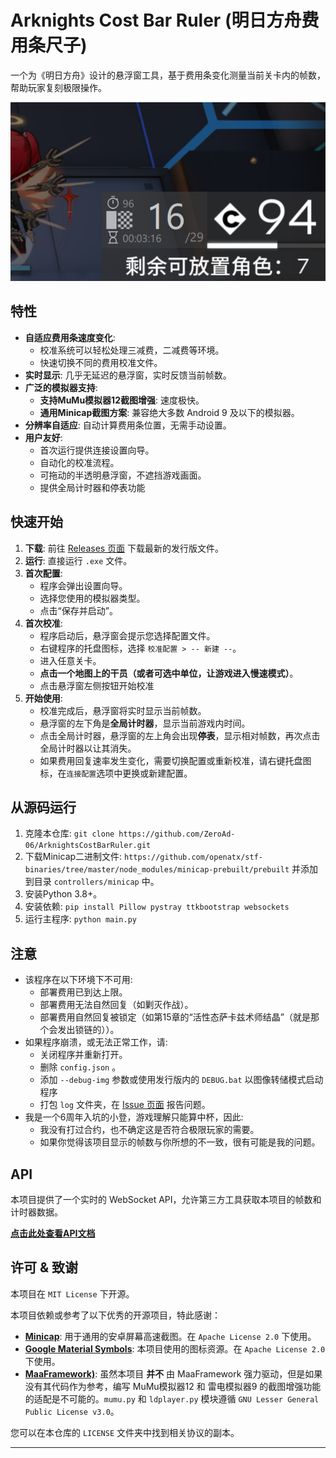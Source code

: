 # Arknights Cost Bar Ruler (明日方舟费用条尺子)

一个为《明日方舟》设计的悬浮窗工具，基于费用条变化测量当前关卡内的帧数，帮助玩家复刻极限操作。

![悬浮窗截图](readme/img.png)

## 特性

- **自适应费用条速度变化**:
  - 校准系统可以轻松处理三减费，二减费等环境。
  - 快速切换不同的费用校准文件。
- **实时显示**: 几乎无延迟的悬浮窗，实时反馈当前帧数。
- **广泛的模拟器支持**:
  - **支持MuMu模拟器12截图增强**: 速度极快。
  - **通用Minicap截图方案**: 兼容绝大多数 Android 9 及以下的模拟器。
- **分辨率自适应**: 自动计算费用条位置，无需手动设置。
- **用户友好**:
  - 首次运行提供连接设置向导。
  - 自动化的校准流程。
  - 可拖动的半透明悬浮窗，不遮挡游戏画面。
  - 提供全局计时器和停表功能

## 快速开始

1.  **下载**: 前往 [Releases 页面](https://github.com/ZeroAd-06/ArknightsCostBarRuler/releases) 下载最新的发行版文件。
2.  **运行**: 直接运行 `.exe` 文件。
3.  **首次配置**:
    - 程序会弹出设置向导。
    - 选择您使用的模拟器类型。
    - 点击“保存并启动”。
4.  **首次校准**:
    - 程序启动后，悬浮窗会提示您选择配置文件。
    - 右键程序的托盘图标，选择 ` 校准配置 > -- 新建 -- `。
    - 进入任意关卡。
    - **点击一个地图上的干员（或者可选中单位，让游戏进入慢速模式）**。
    - 点击悬浮窗左侧按钮开始校准
5.  **开始使用**: 
    - 校准完成后，悬浮窗将实时显示当前帧数。
    - 悬浮窗的左下角是**全局计时器**，显示当前游戏内时间。
    - 点击全局计时器，悬浮窗的左上角会出现**停表**，显示相对帧数，再次点击全局计时器以让其消失。
    - 如果费用回复速率发生变化，需要切换配置或重新校准，请右键托盘图标，在`连接配置`选项中更换或新建配置。

## 从源码运行

1.  克隆本仓库: `git clone https://github.com/ZeroAd-06/ArknightsCostBarRuler.git`
2.  下载Minicap二进制文件: `https://github.com/openatx/stf-binaries/tree/master/node_modules/minicap-prebuilt/prebuilt` 并添加到目录 `controllers/minicap` 中。
3.  安装Python 3.8+。
4.  安装依赖: `pip install Pillow pystray ttkbootstrap websockets`
5.  运行主程序: `python main.py`

## 注意

*  该程序在以下环境下不可用: 
    - 部署费用已到达上限。
    - 部署费用无法自然回复（如剿灭作战）。
    - 部署费用自然回复被锁定（如第15章的“活性态萨卡兹术师结晶”（就是那个会发出锁链的））。
*  如果程序崩溃，或无法正常工作，请: 
    - 关闭程序并重新打开。
    - 删除 `config.json` 。
    - 添加 `--debug-img` 参数或使用发行版内的 `DEBUG.bat` 以图像转储模式启动程序
    - 打包 `log` 文件夹，在 [Issue 页面](https://github.com/ZeroAd-06/ArknightsCostBarRuler/issues) 报告问题。
*  我是一个6周年入坑的小登，游戏理解只能算中杯，因此: 
    - 我没有打过合约，也不确定这是否符合极限玩家的需要。
    - 如果你觉得该项目显示的帧数与你所想的不一致，很有可能是我的问题。

## API

本项目提供了一个实时的 WebSocket API，允许第三方工具获取本项目的帧数和计时器数据。

**[点击此处查看API文档](API.md)**

## 许可 & 致谢

本项目在 `MIT License` 下开源。

本项目依赖或参考了以下优秀的开源项目，特此感谢：

- **[Minicap](https://github.com/DeviceFarmer/minicap)**: 用于通用的安卓屏幕高速截图。在 `Apache License 2.0` 下使用。
- **[Google Material Symbols](https://fonts.google.com/icons)**: 本项目使用的图标资源。在 `Apache License 2.0` 下使用。
- **[MaaFramework)](https://github.com/MaaXYZ/MaaFramework)**: 虽然本项目 **并不** 由 MaaFramework 强力驱动，但是如果没有其代码作为参考，编写 MuMu模拟器12 和 雷电模拟器9 的截图增强功能的适配是不可能的。`mumu.py` 和 `ldplayer.py` 模块遵循 `GNU Lesser General Public License v3.0`。

您可以在本仓库的 `LICENSE` 文件夹中找到相关协议的副本。

---